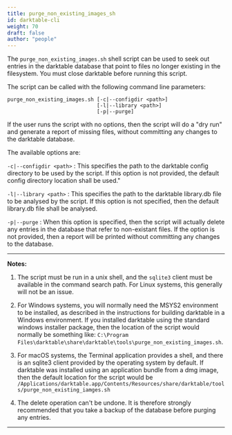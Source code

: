 ```yaml
---
title: purge_non_existing_images_sh
id: darktable-cli
weight: 70
draft: false
author: "people"
---
```


The `purge_non_existing_images.sh` shell script can be used to seek out entries in the darktable database that point to files no longer existing in the filesystem. You must close darktable before running this script.

The script can be called with the following command line parameters:

```
purge_non_existing_images.sh [-c|--configdir <path>]
                             [-l|--library <path>]
                             [-p|--purge]
```

If the user runs the script with no options, then the script will do a "dry run" and generate a report of missing files, without committing any changes to the darktable database.

The available options are:

`-c|--configdir <path>`
: This specifies the path to the darktable config directory to be used by the script. If this option is not provided, the default config directory location shall be used."

`-l|--library <path>`
: This specifies the path to the darktable library.db file to be analysed by the script. If this option is not specified, then the default library.db file shall be analysed.

`-p|--purge`
: When this option is specified, then the script will actually delete any entries in the database that refer to non-existant files. If the option is not provided, then a report will be printed without committing any changes to the database.

---

**Notes:**

1. The script must be run in a unix shell, and the `sqlite3` client must be available in the command search path. For Linux systems, this generally will not be an issue. 

2. For Windows systems, you will normally need the MSYS2 environment to be installed, as described in the instructions for building darktable in a Windows environment. If you installed darktable using the standard windows installer package, then the location of the script would normally be something like: `C:\Program Files\darktable\share\darktable\tools\purge_non_existing_images.sh`.

3. For macOS systems, the Terminal application provides a shell, and there is an sqlite3 client provided by the operating system by default. If darktable was installed using an application bundle from a dmg image, then the default location for the script would be `/Applications/darktable.app/Contents/Resources/share/darktable/tools/purge_non_existing_iamges.sh`

4. The delete operation can't be undone. It is therefore strongly recommended that you take a backup of the database before purging any entries.

---

